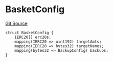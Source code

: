 # BasketConfig
[Git Source](https://github.com/larrythecucumber321/protocol/blob/aabf2c9d4120808940fb3be9193cb66ea71ac351/contracts/p0/BasketHandler.sol)


```solidity
struct BasketConfig {
    IERC20[] erc20s;
    mapping(IERC20 => uint192) targetAmts;
    mapping(IERC20 => bytes32) targetNames;
    mapping(bytes32 => BackupConfig) backups;
}
```

